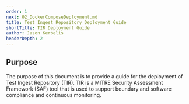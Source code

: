 ```yaml
---
order: 1
next: 02_DockerComposeDeployment.md
title: Test Ingest Repository Deployment Guide
shortTitle: TIR Deployment Guide
author: Jason Kerbelis
headerDepth: 2
---
```


## Purpose

The purpose of this document is to provide a guide for the deployment of Test Ingest Repository (TIR). TIR is a MITRE Security Assessment Framework (SAF) tool that is used to support boundary and software compliance and continuous monitoring.